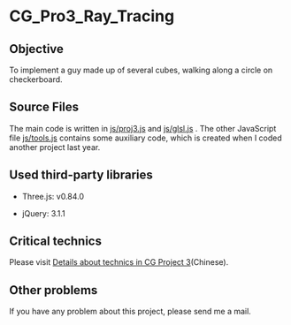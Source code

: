 # CG_Pro3_Ray_Tracing

## Objective

To implement a guy made up of several cubes, walking along a circle on
checkerboard.

## Source Files

The main code is written in 
[js/proj3.js](https://github.com/Dapeng-XU/CG_Pro3_Ray_Tracing/blob/master/js/proj3.js)
and
[js/glsl.js](https://github.com/Dapeng-XU/CG_Pro3_Ray_Tracing/blob/master/js/glsl.js)
. The other JavaScript file 
[js/tools.js](https://github.com/Dapeng-XU/CG_Pro3_Ray_Tracing/blob/master/js/tools.js)
contains some auxiliary code, which is created when I coded another 
project last year.

## Used third-party libraries

*   Three.js: v0.84.0

*   jQuery: 3.1.1

## Critical technics

Please visit [Details about technics in CG Project 3](https://dapeng-xu.github.io/html/cgproj3.html)(Chinese).

## Other problems

If you have any problem about this project, please send me a mail.
